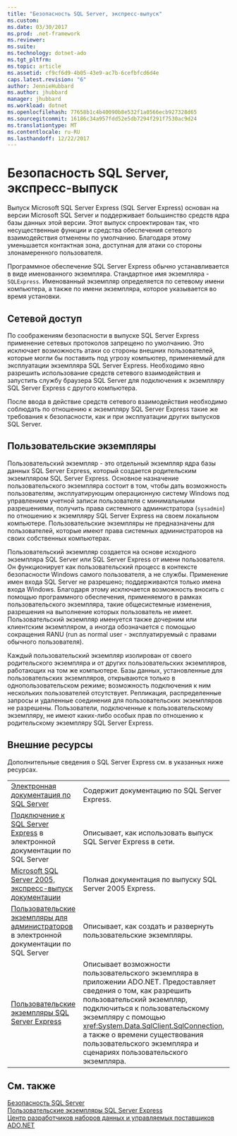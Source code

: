 ```yaml
---
title: "Безопасность SQL Server, экспресс-выпуск"
ms.custom: 
ms.date: 03/30/2017
ms.prod: .net-framework
ms.reviewer: 
ms.suite: 
ms.technology: dotnet-ado
ms.tgt_pltfrm: 
ms.topic: article
ms.assetid: cf9cf6d9-4b05-43e9-ac7b-6cefbfcd6d4e
caps.latest.revision: "6"
author: JennieHubbard
ms.author: jhubbard
manager: jhubbard
ms.workload: dotnet
ms.openlocfilehash: 77658b1c4b40090b8e532f1a0566ecb927328d65
ms.sourcegitcommit: 16186c34a957fdd52e5db7294f291f7530ac9d24
ms.translationtype: MT
ms.contentlocale: ru-RU
ms.lasthandoff: 12/22/2017
---
```

# <a name="sql-server-express-security"></a>Безопасность SQL Server, экспресс-выпуск
Выпуск Microsoft SQL Server Express (SQL Server Express) основан на версии Microsoft SQL Server и поддерживает большинство средств ядра базы данных этой версии. Этот выпуск спроектирован так, что несущественные функции и средства обеспечения сетевого взаимодействия отменены по умолчанию. Благодаря этому уменьшается контактная зона, доступная для атаки со стороны злонамеренного пользователя.  
  
 Программное обеспечение SQL Server Express обычно устанавливается в виде именованного экземпляра. Стандартное имя экземпляра - `SQLExpress`. Именованный экземпляр определяется по сетевому имени компьютера, а также по имени экземпляра, которое указывается во время установки.  
  
## <a name="network-access"></a>Сетевой доступ  
 По соображениям безопасности в выпуске SQL Server Express применение сетевых протоколов запрещено по умолчанию. Это исключает возможность атаки со стороны внешних пользователей, которые могли бы поставить под угрозу компьютер, применяемый для эксплуатации экземпляра SQL Server Express. Необходимо явно разрешить использование средств сетевого взаимодействия и запустить службу браузера SQL Server для подключения к экземпляру SQL Server Express с другого компьютера.  
  
 После ввода в действие средств сетевого взаимодействия необходимо соблюдать по отношению к экземпляру SQL Server Express такие же требования к безопасности, как и при эксплуатации других выпусков SQL Server.  
  
## <a name="user-instances"></a>Пользовательские экземпляры  
 Пользовательский экземпляр - это отдельный экземпляр ядра базы данных SQL Server Express, который создается родительским экземпляром SQL Server Express. Основное назначение пользовательского экземпляра состоит в том, чтобы дать возможность пользователям, эксплуатирующим операционную систему Windows под управлением учетной записи пользователя с минимальными разрешениями, получить права системного администратора (`sysadmin`) по отношению к экземпляру SQL Server Express на своем локальном компьютере. Пользовательские экземпляры не предназначены для пользователей, которые имеют права системных администраторов на своих собственных компьютерах.  
  
 Пользовательский экземпляр создается на основе исходного экземпляра SQL Server или SQL Server Express от имени пользователя. Он функционирует как пользовательский процесс в контексте безопасности Windows самого пользователя, а не службы. Применение имен входа SQL Server не разрешено; поддерживаются только имена входа Windows. Благодаря этому исключается возможность вносить с помощью программного обеспечения, применяемого в рамках пользовательского экземпляра, такие общесистемные изменения, разрешения на выполнение которых пользователь не имеет. Пользовательский экземпляр именуется также дочерним или клиентским экземпляром, а иногда обозначается с помощью сокращения RANU (run as normal user - эксплуатируемый с правами обычного пользователя).  
  
 Каждый пользовательский экземпляр изолирован от своего родительского экземпляра и от других пользовательских экземпляров, работающих на том же компьютере. Базы данных, установленные для пользовательских экземпляров, открываются только в однопользовательском режиме; возможность подключения к ним нескольких пользователей отсутствует. Репликация, распределенные запросы и удаленные соединения для пользовательских экземпляров не разрешены. Пользователи, подключенные к пользовательскому экземпляру, не имеют каких-либо особых прав по отношению к родительскому экземпляру SQL Server Express.  
  
## <a name="external-resources"></a>Внешние ресурсы  
 Дополнительные сведения о SQL Server Express см. в указанных ниже ресурсах.  
  
|||  
|-|-|  
|[Электронная документация по SQL Server](http://msdn.microsoft.com/library/bb543165.aspx)|Содержит документацию по SQL Server Express.|  
|[Подключение к SQL Server Express](http://msdn.microsoft.com/library/ms165679.aspx) в электронной документации по SQL Server|Описывает, как использовать выпуск SQL Server Express в сети.|  
|[Microsoft SQL Server 2005, экспресс-выпуск документации](http://msdn.microsoft.com/library/ms165706.aspx)|Полная документация по выпуску SQL Server 2005 Express.|  
|[Пользовательские экземпляры для администраторов](http://msdn.microsoft.com/library/ms143684.aspx) в электронной документации по SQL Server|Описывает, как создать и развернуть пользовательские экземпляры.|  
|[Пользовательские экземпляры SQL Server Express](../../../../../docs/framework/data/adonet/sql/sql-server-express-user-instances.md)|Описывает возможности пользовательского экземпляра в приложении ADO.NET. Предоставляет сведения о том, как разрешить пользовательский экземпляр, подключиться к пользовательскому экземпляру с помощью <xref:System.Data.SqlClient.SqlConnection>, а также о времени существования пользовательского экземпляра и сценариях пользовательского экземпляра.|  
  
## <a name="see-also"></a>См. также  
 [Безопасность SQL Server](../../../../../docs/framework/data/adonet/sql/sql-server-security.md)  
 [Пользовательские экземпляры SQL Server Express](../../../../../docs/framework/data/adonet/sql/sql-server-express-user-instances.md)  
 [Центр разработчиков наборов данных и управляемых поставщиков ADO.NET](http://go.microsoft.com/fwlink/?LinkId=217917)
